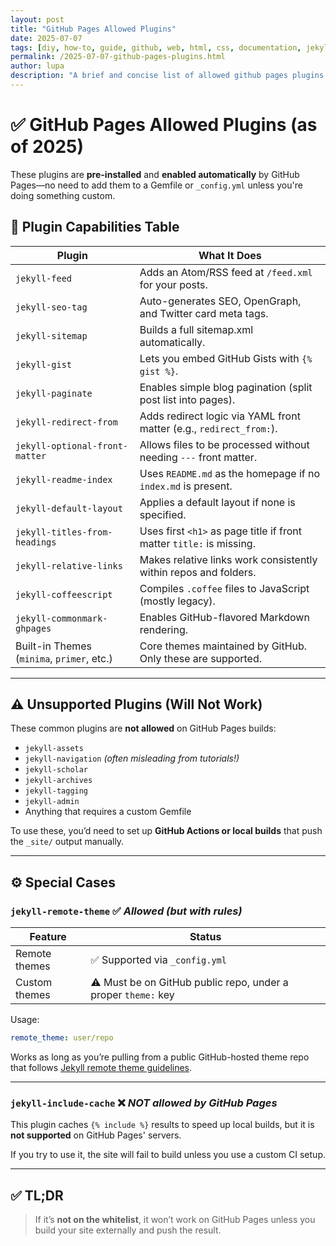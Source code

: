 ```yaml
---
layout: post
title: "GitHub Pages Allowed Plugins"
date: 2025-07-07
tags: [diy, how-to, guide, github, web, html, css, documentation, jekyll]
permalink: /2025-07-07-github-pages-plugins.html
author: lupa
description: "A brief and concise list of allowed github pages plugins and what they do including custom themes"
---
```



# ✅ GitHub Pages Allowed Plugins (as of 2025)

These plugins are **pre-installed** and **enabled automatically** by GitHub Pages—no need to add them to a Gemfile or `_config.yml` unless you're doing something custom.

## 🧩 Plugin Capabilities Table

| Plugin                     | What It Does                                                                 |
|----------------------------|------------------------------------------------------------------------------|
| `jekyll-feed`              | Adds an Atom/RSS feed at `/feed.xml` for your posts.                        |
| `jekyll-seo-tag`           | Auto-generates SEO, OpenGraph, and Twitter card meta tags.                  |
| `jekyll-sitemap`           | Builds a full sitemap.xml automatically.                                    |
| `jekyll-gist`              | Lets you embed GitHub Gists with `{% gist %}`.                              |
| `jekyll-paginate`          | Enables simple blog pagination (split post list into pages).                |
| `jekyll-redirect-from`     | Adds redirect logic via YAML front matter (e.g., `redirect_from:`).         |
| `jekyll-optional-front-matter` | Allows files to be processed without needing `---` front matter.       |
| `jekyll-readme-index`      | Uses `README.md` as the homepage if no `index.md` is present.               |
| `jekyll-default-layout`    | Applies a default layout if none is specified.                              |
| `jekyll-titles-from-headings` | Uses first `<h1>` as page title if front matter `title:` is missing.    |
| `jekyll-relative-links`    | Makes relative links work consistently within repos and folders.            |
| `jekyll-coffeescript`      | Compiles `.coffee` files to JavaScript (mostly legacy).                     |
| `jekyll-commonmark-ghpages`| Enables GitHub-flavored Markdown rendering.                                |
| Built-in Themes (`minima`, `primer`, etc.) | Core themes maintained by GitHub. Only these are supported.  |

---

## ⚠️ Unsupported Plugins (Will Not Work)

These common plugins are **not allowed** on GitHub Pages builds:

- `jekyll-assets`
- `jekyll-navigation` *(often misleading from tutorials!)*
- `jekyll-scholar`
- `jekyll-archives`
- `jekyll-tagging`
- `jekyll-admin`
- Anything that requires a custom Gemfile

To use these, you’d need to set up **GitHub Actions or local builds** that push the `_site/` output manually.

---

## ⚙️ Special Cases

### `jekyll-remote-theme` ✅ *Allowed (but with rules)*

| Feature | Status |
|---------|--------|
| Remote themes | ✅ Supported via `_config.yml` |
| Custom themes | ⚠️ Must be on GitHub public repo, under a proper `theme:` key |

Usage:

```yaml
remote_theme: user/repo
```

Works as long as you’re pulling from a public GitHub-hosted theme repo that follows [Jekyll remote theme guidelines](https://github.com/benbalter/jekyll-remote-theme).

---

### `jekyll-include-cache` ❌ *NOT allowed by GitHub Pages*

This plugin caches `{% include %}` results to speed up local builds, but it is **not supported** on GitHub Pages' servers.

If you try to use it, the site will fail to build unless you use a custom CI setup.

---

## ✅ TL;DR

> If it’s **not on the whitelist**, it won’t work on GitHub Pages unless you build your site externally and push the result.
